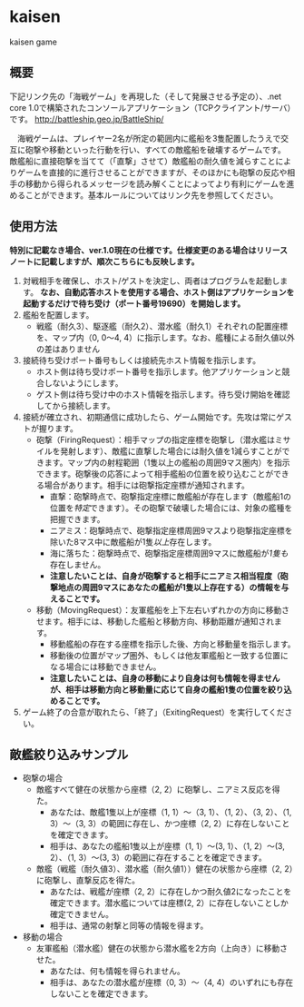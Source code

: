 # kaisen
kaisen game

## 概要
下記リンク先の「海戦ゲーム」を再現した（そして発展させる予定の）、.net core 1.0で構築されたコンソールアプリケーション（TCPクライアント/サーバ）です。
http://battleship.geo.jp/BattleShip/

　海戦ゲームは、プレイヤー2名が所定の範囲内に艦船を3隻配置したうえで交互に砲撃や移動といった行動を行い、すべての敵艦船を破壊するゲームです。
 敵艦船に直接砲撃を当てて（「直撃」させて）敵艦船の耐久値を減らすことによりゲームを直接的に進行させることができますが、そのほかにも砲撃の反応や相手の移動から得られるメッセージを読み解くことによってより有利にゲームを進めることができます。基本ルールについてはリンク先を参照してください。

## 使用方法
**特別に記載なき場合、ver.1.0現在の仕様です。仕様変更のある場合はリリースノートに記載しますが、順次こちらにも反映します。**
1. 対戦相手を確保し、ホスト/ゲストを決定し、両者はプログラムを起動します。
   **なお、自動応答ホストを使用する場合、ホスト側はアプリケーションを起動するだけで待ち受け（ポート番号19690）を開始します。**
1. 艦船を配置します。
   * 戦艦（耐久3）、駆逐艦（耐久2）、潜水艦（耐久1）それぞれの配置座標を、マップ内（0, 0～4, 4）に指示します。なお、艦種による耐久値以外の差はありません
1. 接続待ち受けポート番号もしくは接続先ホスト情報を指示します。
   * ホスト側は待ち受けポート番号を指示します。他アプリケーションと競合しないようにします。
   * ゲスト側は待ち受け中のホスト情報を指示します。待ち受け開始を確認してから接続します。
1. 接続が確立され、初期通信に成功したら、ゲーム開始です。先攻は常にゲストが握ります。
   * 砲撃（FiringRequest）：相手マップの指定座標を砲撃し（潜水艦はミサイルを発射します）、敵艦に直撃した場合には耐久値を1減らすことができます。マップ内の射程範囲（1隻以上の艦船の周囲9マス圏内）を指示できます。砲撃後の応答によって相手艦船の位置を絞り込むことができる場合があります。相手には砲撃指定座標が通知されます。
      * 直撃：砲撃時点で、砲撃指定座標に敵艦船が存在します（敵艦船1の位置を*特定*できます）。その砲撃で破壊した場合には、対象の艦種を把握できます。
      * ニアミス：砲撃時点で、砲撃指定座標周囲9マスより砲撃指定座標を除いた8マス中に敵艦船が1隻*以上*存在します。
      * 海に落ちた：砲撃時点で、砲撃指定座標周囲9マスに敵艦船が*1隻も*存在しません。
      * **注意したいことは、自身が砲撃すると相手にニアミス相当程度（砲撃地点の周囲9マスにあなたの艦船が1隻以上存在する）の情報を与えることです。**
   * 移動（MovingRequest）：友軍艦船を上下左右いずれかの方向に移動させます。相手には、移動した艦船と移動方向、移動距離が通知されます。
      * 移動艦船の存在する座標を指示した後、方向と移動量を指示します。
      * 移動後の位置がマップ圏外、もしくは他友軍艦船と一致する位置になる場合には移動できません。
      * **注意したいことは、自身の移動により自身は何も情報を得ませんが、相手は移動方向と移動量に応じて自身の艦船1隻の位置を絞り込めることです。**
1. ゲーム終了の合意が取れたら、「終了」（ExitingRequest）を実行してください。


## 敵艦絞り込みサンプル
* 砲撃の場合
   * 敵艦すべて健在の状態から座標（2, 2）に砲撃し、ニアミス反応を得た。
      * あなたは、敵艦1隻以上が座標（1, 1）～（3, 1）、（1, 2）、（3, 2）、（1, 3）～（3, 3）の範囲に存在し、かつ座標（2, 2）に存在しないことを確定できます。
      * 相手は、あなたの艦船1隻以上が座標（1, 1）～(3, 1）、（1, 2）～(3, 2）、（1, 3）～(3, 3）の範囲に存在することを確定できます。
   * 敵艦（戦艦（耐久値3）、潜水艦（耐久値1））健在の状態から座標（2, 2）に砲撃し、直撃反応を得た。
      * あなたは、戦艦が座標（2, 2）に存在しかつ耐久値2になったことを確定できます。潜水艦については座標(2, 2）に存在しないことしか確定できません。
      * 相手は、通常の射撃と同等の情報を得ます。
* 移動の場合
   * 友軍艦船（潜水艦）健在の状態から潜水艦を2方向（上向き）に移動させた。
      * あなたは、何も情報を得られません。
      * 相手は、あなたの潜水艦が座標（0, 3）～（4, 4）のいずれにも存在しないことを確定できます。
